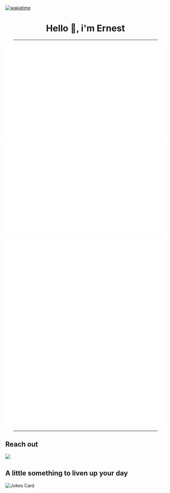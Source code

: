 
 
 [![wakatime](https://wakatime.com/badge/user/18434bcc-e58a-4b5e-bba4-b9a9796bfc7d.svg)](https://wakatime.com/@18434bcc-e58a-4b5e-bba4-b9a9796bfc7d)
 
<div align=center>

<h1 align=center> Hello 👋, i'm Ernest</h1>
 
</div>

<div align=center>
  <hr width="90%"/>
</div>
<div align=center>

 ![](https://raw.githubusercontent.com/musaubrian/github-stats/master/generated/overview.svg#gh-dark-mode-only)
![](https://raw.githubusercontent.com/musaubrian/github-stats/master/generated/overview.svg#gh-light-mode-only)


![](https://raw.githubusercontent.com/musaubrian/github-stats/master/generated/languages.svg#gh-dark-mode-only)
![](https://raw.githubusercontent.com/musaubrian/github-stats/master/generated/languages.svg#gh-light-mode-only)
 
</div>
  

<div align=center>
  <hr width="90%"/>
</div>



<h2> Reach out </h2>
<a href="https://twitter.com/_musaubrian"><img src="https://img.shields.io/badge/twitter-%231DA1F2.svg?&style=for-the-badge&logo=twitter&logoColor=white" height=25></a> 


<h2> A little something to liven up your day </h2>

![Jokes Card](https://readme-jokes.vercel.app/api?theme=gruvbox-material)



